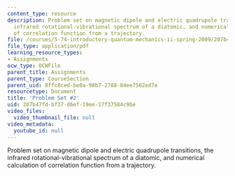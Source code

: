 ```yaml
---
content_type: resource
description: Problem set on magnetic dipole and electric quadrupole transitions, the
  infrared rotational-vibrational spectrum of a diatomic, and numerical calculation
  of correlation function from a trajectory.
file: /courses/5-74-introductory-quantum-mechanics-ii-spring-2009/207b47fdbf37d6ef19ee17f37584c9be_MIT5_74s09_pset02.pdf
file_type: application/pdf
learning_resource_types:
- Assignments
ocw_type: OCWFile
parent_title: Assignments
parent_type: CourseSection
parent_uid: 8ffc8ced-be0a-98b7-2788-84ee7562ed7e
resourcetype: Document
title: 'Problem Set #2'
uid: 207b47fd-bf37-d6ef-19ee-17f37584c9be
video_files:
  video_thumbnail_file: null
video_metadata:
  youtube_id: null
---
```

Problem set on magnetic dipole and electric quadrupole transitions, the infrared rotational-vibrational spectrum of a diatomic, and numerical calculation of correlation function from a trajectory.

